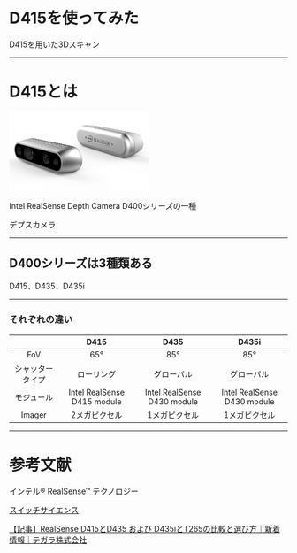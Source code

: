 # D415を使ってみた

D415を用いた3Dスキャン

---

# D415とは

<img src="realsense.png" width=50%>

Intel RealSense Depth Camera D400シリーズの一種

デプスカメラ

---

## D400シリーズは3種類ある

D415、D435、D435i

---

### それぞれの違い

|  |D415  |D435  |D435i  |
|:---:|:---:|:---:|:---:|
|FoV  |65°  |85°  |85°  |
|シャッタータイプ  |ローリング  |グローバル  |グローバル  |
|モジュール  |Intel RealSense D415 module  |Intel RealSense D430 module  |Intel RealSense D430 module  |
|Imager  |2メガピクセル  |1メガピクセル  |1メガピクセル  |

---

# 参考文献

[インテル® RealSense™ テクノロジー](https://www.intel.co.jp/content/www/jp/ja/architecture-and-technology/realsense-overview.html)

[スイッチサイエンス](https://www.switch-science.com/)

[【記事】RealSense D415とD435 および D435iとT265の比較と選び方｜新着情報｜テガラ株式会社](https://www.tegara.com/news/2019/04/realsense-compare.html)
